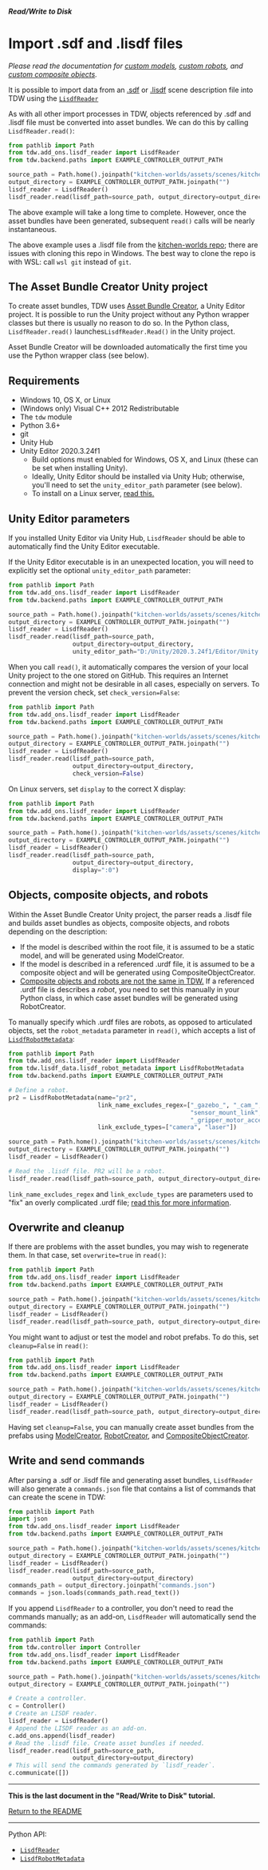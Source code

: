 ##### Read/Write to Disk

# Import .sdf and .lisdf files

*Please read the documentation for [custom models](../custom_models/custom_models.md), [custom robots](../robots/custom_robots.md), and [custom composite objects](../composite_objects/create_from_urdf.md).*

It is possible to import data from an [.sdf](http://sdformat.org/) or [.lisdf](https://learning-and-intelligent-systems.github.io/kitchen-worlds/tut-lisdf/) scene description file into TDW using the [`LisdfReader`](../../Python/add_ons/lisdf_reader.md)

As with all other import processes in TDW, objects referenced by .sdf and .lisdf file must be converted into asset bundles. We can do this by calling `LisdfReader.read()`:

```python
from pathlib import Path
from tdw.add_ons.lisdf_reader import LisdfReader
from tdw.backend.paths import EXAMPLE_CONTROLLER_OUTPUT_PATH

source_path = Path.home().joinpath("kitchen-worlds/assets/scenes/kitchen_basics.lisdf").resolve()
output_directory = EXAMPLE_CONTROLLER_OUTPUT_PATH.joinpath("")
lisdf_reader = LisdfReader()
lisdf_reader.read(lisdf_path=source_path, output_directory=output_directory)
```

The above example will take a long time to complete. However, once the asset bundles have been generated, subsequent `read()` calls will be nearly instantaneous.

The above example uses a .lisdf file from the [kitchen-worlds repo](https://github.com/Learning-and-Intelligent-Systems/kitchen-worlds/blob/main/assets/scenes/kitchen_basics.lisdf); there are issues with cloning this repo in Windows. The best way to clone the repo is with WSL: call `wsl git` instead of `git`.

## The Asset Bundle Creator Unity project

To create asset bundles, TDW uses [Asset Bundle Creator](https://github.com/alters-mit/asset_bundle_creator), a Unity Editor project. It is possible to run the Unity project without any Python wrapper classes but there is usually no reason to do so. In the Python class, `LisdfReader.read()` launches`LisdfReader.Read()` in the Unity project.

Asset Bundle Creator will be  downloaded automatically the first time you use the Python wrapper class (see below).

## Requirements

- Windows 10, OS X, or Linux
- (Windows only) Visual C++ 2012 Redistributable
- The `tdw` module
- Python 3.6+
- git
- Unity Hub
- Unity Editor 2020.3.24f1
  - Build options must enabled for Windows, OS X, and Linux (these can be set when installing Unity).
  - Ideally, Unity Editor should be installed via Unity Hub; otherwise, you'll need to set the `unity_editor_path` parameter (see below). 
  - To install on a Linux server, [read this.](https://github.com/alters-mit/asset_bundle_creator/blob/main/doc/linux_server.md)

## Unity Editor parameters

If you installed Unity Editor via Unity Hub, `LisdfReader` should be able to automatically find the Unity Editor executable.

If the Unity Editor executable is in an unexpected location, you will need to explicitly set the optional `unity_editor_path` parameter:

```python
from pathlib import Path
from tdw.add_ons.lisdf_reader import LisdfReader
from tdw.backend.paths import EXAMPLE_CONTROLLER_OUTPUT_PATH

source_path = Path.home().joinpath("kitchen-worlds/assets/scenes/kitchen_basics.lisdf").resolve()
output_directory = EXAMPLE_CONTROLLER_OUTPUT_PATH.joinpath("")
lisdf_reader = LisdfReader()
lisdf_reader.read(lisdf_path=source_path,
                  output_directory=output_directory,
                  unity_editor_path="D:/Unity/2020.3.24f1/Editor/Unity.exe")
```

When you call `read()`, it automatically compares the version of your local Unity project to the one stored on GitHub. This requires an Internet connection and might not be desirable in all cases, especially on servers. To prevent the version check, set `check_version=False`:

```python
from pathlib import Path
from tdw.add_ons.lisdf_reader import LisdfReader
from tdw.backend.paths import EXAMPLE_CONTROLLER_OUTPUT_PATH

source_path = Path.home().joinpath("kitchen-worlds/assets/scenes/kitchen_basics.lisdf").resolve()
output_directory = EXAMPLE_CONTROLLER_OUTPUT_PATH.joinpath("")
lisdf_reader = LisdfReader()
lisdf_reader.read(lisdf_path=source_path,
                  output_directory=output_directory,
                  check_version=False)
```

On Linux servers, set `display` to the correct X display:

```python
from pathlib import Path
from tdw.add_ons.lisdf_reader import LisdfReader
from tdw.backend.paths import EXAMPLE_CONTROLLER_OUTPUT_PATH

source_path = Path.home().joinpath("kitchen-worlds/assets/scenes/kitchen_basics.lisdf").resolve()
output_directory = EXAMPLE_CONTROLLER_OUTPUT_PATH.joinpath("")
lisdf_reader = LisdfReader()
lisdf_reader.read(lisdf_path=source_path,
                  output_directory=output_directory,
                  display=":0")
```

## Objects, composite objects, and robots

Within the Asset Bundle Creator Unity project, the parser reads a .lisdf file and builds asset bundles as objects, composite objects, and robots depending on the description:

- If the model is described within the root file, it is assumed to be a static model, and will be generated using ModelCreator.
- If the model is described in a referenced .urdf file, it is assumed to be a composite object and will be generated using CompositeObjectCreator.
- [Composite objects and robots are not the same in TDW.](../composite_objects/create_from_urdf.md) If a referenced .urdf file is describes a *robot*, you need to set this manually in your Python class, in which case asset bundles will be generated using RobotCreator.

To manually specify which .urdf files are robots, as opposed to articulated objects, set the `robot_metadata` parameter in `read()`, which accepts a list of [`LisdfRobotMetadata`](../../python/lisdf_data/lisdf_robot_metadata.md):

```python
from pathlib import Path
from tdw.add_ons.lisdf_reader import LisdfReader
from tdw.lisdf_data.lisdf_robot_metadata import LisdfRobotMetadata
from tdw.backend.paths import EXAMPLE_CONTROLLER_OUTPUT_PATH

# Define a robot.
pr2 = LisdfRobotMetadata(name="pr2",
                         link_name_excludes_regex=["_gazebo_", "_cam_", "world_link", "imu_link",
                                                   "sensor_mount_link", "head_plate_frame",
                                                   "_gripper_motor_accelerometer_link"],
                         link_exclude_types=["camera", "laser"])

source_path = Path.home().joinpath("kitchen-worlds/assets/scenes/kitchen_basics.lisdf").resolve()
output_directory = EXAMPLE_CONTROLLER_OUTPUT_PATH.joinpath("")
lisdf_reader = LisdfReader()

# Read the .lisdf file. PR2 will be a robot.
lisdf_reader.read(lisdf_path=source_path, output_directory=output_directory, robot_metadata=[pr2])
```

`link_name_excludes_regex` and `link_exclude_types` are parameters used  to "fix" an overly complicated .urdf file; [read this for more information](../robots/custom_robots.md).

## Overwrite and cleanup

If there are problems with the asset bundles, you may wish to regenerate them. In that case, set `overwrite=true` in `read()`:

```python
from pathlib import Path
from tdw.add_ons.lisdf_reader import LisdfReader
from tdw.backend.paths import EXAMPLE_CONTROLLER_OUTPUT_PATH

source_path = Path.home().joinpath("kitchen-worlds/assets/scenes/kitchen_basics.lisdf").resolve()
output_directory = EXAMPLE_CONTROLLER_OUTPUT_PATH.joinpath("")
lisdf_reader = LisdfReader()
lisdf_reader.read(lisdf_path=source_path, output_directory=output_directory, overwrite=True)
```

You might want to adjust or test the model and robot prefabs. To do this, set `cleanup=False` in `read()`:

```python
from pathlib import Path
from tdw.add_ons.lisdf_reader import LisdfReader
from tdw.backend.paths import EXAMPLE_CONTROLLER_OUTPUT_PATH

source_path = Path.home().joinpath("kitchen-worlds/assets/scenes/kitchen_basics.lisdf").resolve()
output_directory = EXAMPLE_CONTROLLER_OUTPUT_PATH.joinpath("")
lisdf_reader = LisdfReader()
lisdf_reader.read(lisdf_path=source_path, output_directory=output_directory, cleanup=False)
```

Having set `cleanup=False`, you can manually create asset bundles from the prefabs using [ModelCreator](../custom_models/custom_models.md), [RobotCreator](../robots/custom_robots.md), and [CompositeObjectCreator](../composite_objects/create_from_urdf.md).

## Write and send commands

After parsing a .sdf or .lisdf file and generating asset bundles, `LisdfReader` will also generate a `commands.json` file that contains a list of commands that can create the scene in TDW:

```python
from pathlib import Path
import json
from tdw.add_ons.lisdf_reader import LisdfReader
from tdw.backend.paths import EXAMPLE_CONTROLLER_OUTPUT_PATH

source_path = Path.home().joinpath("kitchen-worlds/assets/scenes/kitchen_basics.lisdf").resolve()
output_directory = EXAMPLE_CONTROLLER_OUTPUT_PATH.joinpath("")
lisdf_reader = LisdfReader()
lisdf_reader.read(lisdf_path=source_path,
                  output_directory=output_directory)
commands_path = output_directory.joinpath("commands.json")
commands = json.loads(commands_path.read_text())
```

If you append `LisdfReader` to a controller, you don't need to read  the commands manually; as an add-on, `LisdfReader` will automatically send the commands:

```python
from pathlib import Path
from tdw.controller import Controller
from tdw.add_ons.lisdf_reader import LisdfReader
from tdw.backend.paths import EXAMPLE_CONTROLLER_OUTPUT_PATH

source_path = Path.home().joinpath("kitchen-worlds/assets/scenes/kitchen_basics.lisdf").resolve()
output_directory = EXAMPLE_CONTROLLER_OUTPUT_PATH.joinpath("")

# Create a controller.
c = Controller()
# Create an LISDF reader.
lisdf_reader = LisdfReader()
# Append the LISDF reader as an add-on.
c.add_ons.append(lisdf_reader)
# Read the .lisdf file. Create asset bundles if needed.
lisdf_reader.read(lisdf_path=source_path,
                  output_directory=output_directory)
# This will send the commands generated by `lisdf_reader`.
c.communicate([])
```

***

**This is the last document in the "Read/Write to Disk" tutorial.**

[Return to the README](../../../README.md)

***

Python API:

- [`LisdfReader`](../../python/add_ons/lisdf_reader.md)
- [`LisdfRobotMetadata`](../../python/lisdf_data/lisdf_robot_metadata.md)
